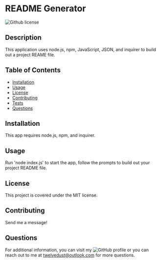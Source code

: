 # README Generator

![Github license](https://img.shields.io/badge/license-MIT-blue.svg)

## Description
This application uses node.js, npm, JavaScript, JSON, and inquirer to build out a project REAME file.

## Table of Contents
* [Installation](#installation)
* [Usage](#usage)
* [License](#license)
* [Contributing](#contributing)
* [Tests](#tests)
* [Questions](#questions)

## Installation
This app requires node.js, npm, and inquirer.

## Usage
Run 'node index.js' to start the app, follow the prompts to build out your project README file.

## License
This project is covered under the MIT license.

## Contributing
Send me a message!

## Questions
For additional information, you can visit my ![GitHub profile](https://github.com/SideControlJS)
or you can reach out to me at twelvedust@outlook.com for more questions.
